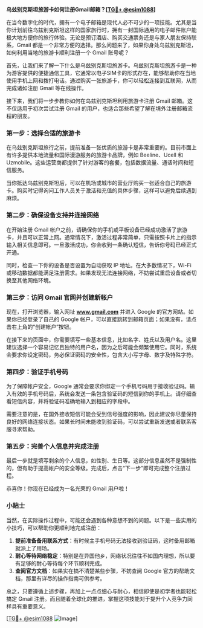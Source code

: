 **乌兹别克斯坦旅游卡如何注册Gmail邮箱？[[TG💪+ @esim1088](https://t.me/s/esim1088)]**

在当今数字化的时代，拥有一个电子邮箱是现代人必不可少的一项技能。尤其是当你计划前往乌兹别克斯坦这样的国家旅行时，拥有一封国际通用的电子邮件账户能极大地方便你的旅行体验。无论是预订酒店、购买交通票务还是与家人朋友保持联系，Gmail 都是一个非常方便的选择。那么问题来了，如果你身处乌兹别克斯坦，如何利用当地的旅游卡顺利注册一个 Gmail 账号呢？

首先，让我们来了解一下什么是乌兹别克斯坦旅游卡。乌兹别克斯坦旅游卡是一种为游客提供的便捷通信工具，它通常以电子SIM卡的形式存在，能够帮助你在当地使用手机上网和拨打电话。通过购买一张旅游卡，你可以轻松连接到互联网，从而完成诸如注册 Gmail 等在线操作。

接下来，我们将一步步教你如何在乌兹别克斯坦利用旅游卡注册 Gmail 邮箱。这不仅适用于初次尝试注册 Gmail 的用户，也适合那些希望了解在境外注册邮箱流程的朋友。

### 第一步：选择合适的旅游卡

在乌兹别克斯坦旅行之前，提前准备一张优质的旅游卡是非常重要的。目前市面上有许多提供本地流量和国际漫游服务的旅游卡品牌，例如 Beeline、Ucell 和 Uzmobile。这些运营商都提供了针对游客的套餐，包括数据流量、通话时间和短信服务。

当你抵达乌兹别克斯坦后，可以在机场或城市的营业厅购买一张适合自己的旅游卡。购买时记得询问工作人员关于激活和充值的具体步骤，这样可以避免后续遇到麻烦。

### 第二步：确保设备支持并连接网络

在开始注册 Gmail 帐户之前，请确保你的手机或平板设备已经成功激活了旅游卡，并且可以正常上网。通常情况下，激活过程非常简单，只需按照卡片上的指示输入相关信息即可。一旦激活成功，你会收到一条确认短信，告诉你号码已经正式开通。

同时，检查一下你的设备是否设置为自动获取 IP 地址。在大多数情况下，Wi-Fi 或移动数据都能满足注册需求。如果发现无法连接网络，不妨尝试重启设备或者切换至其他网络环境。

### 第三步：访问 Gmail 官网并创建新帐户

现在，打开浏览器，输入网址 **www.gmail.com** 并进入 Google 的官方网站。如果你已经登录了自己的 Google 帐户，可以直接跳转到邮箱页面；如果没有，请点击右上角的“创建帐户”按钮。

在接下来的页面中，你需要填写一些基本信息，比如名字、姓氏以及用户名。这里建议选择一个容易记忆且独特的用户名，因为之后可能会频繁使用它。同时，系统会要求你设定密码，务必保证密码的安全性，包含大小写字母、数字及特殊字符。

### 第四步：验证手机号码

为了保障帐户安全，Google 通常会要求你绑定一个手机号码用于接收验证码。输入有效的手机号码后，系统会发送一条包含验证码的短信到你的手机上。请仔细查看短信内容，并将验证码准确地输入到相应的字段中。

需要注意的是，在国外接收短信可能会受到信号强度的影响，因此建议你尽量保持良好的网络连接状态。如果长时间未能收到验证码，可以尝试重新发送或者联系客服寻求帮助。

### 第五步：完善个人信息并完成注册

最后一步就是填写剩余的个人信息，如性别、生日等。这部分信息虽然不是强制性的，但有助于提高帐户的安全等级。完成后，点击“下一步”即可完成整个注册过程。

恭喜你！你现在已经成为一名光荣的 Gmail 用户啦！

### 小贴士

当然，在实际操作过程中，可能还会遇到各种意想不到的问题。以下是一些实用的小技巧，可以帮助你更顺利地完成注册：

1. **提前准备备用联系方式**：有时候主手机号码无法接收到验证码，这时备用邮箱就派上了用场。
2. **耐心等待网络稳定**：特别是在异国他乡，网络状况往往不如国内理想，所以要有足够的耐心等待每个环节顺利完成。
3. **查阅官方文档**：如果实在搞不清楚某些步骤，不妨查阅 Google 官方的帮助文档，那里有详尽的操作指南可供参考。

总之，只要遵循上述步骤，再加上一点点细心与耐心，相信即使是初学者也能轻松搞定 Gmail 注册。而且随着全球化的推进，掌握这项技能对于提升个人竞争力同样具有重要意义。

[[TG💪+ @esim1088](https://t.me/s/esim1088) ![Image](https://i.postimg.cc/4NQfJmqS/Snipaste-2025-05-13-00-14-12.png)]